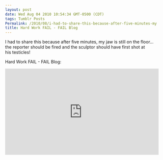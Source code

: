 ```yaml
---
layout: post
date: Wed Aug 04 2010 10:54:34 GMT-0500 (CDT)
tags: Tumblr Posts
Permalink: /2010/08/i-had-to-share-this-because-after-five-minutes-my
title: Hard Work FAIL - FAIL Blog
---
```


I had to share this because after five minutes, my jaw is still on the floor&hellip; the reporter should be fired and the sculptor should have first shot at his testicles!

Hard Work FAIL - FAIL Blog:

<iframe width="500" height="281" id="youtube_iframe" src="https://www.youtube.com/embed/iurBQbs8iy8?feature=oembed&amp;enablejsapi=1&amp;origin=http://safe.txmblr.com&amp;wmode=opaque" frameborder="0" allowfullscreen=""></iframe>
